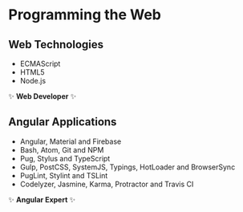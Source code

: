 # Programming the Web

## Web Technologies
* ECMAScript
* HTML5
* Node.js

:sparkles: **Web Developer** :sparkles:

## Angular Applications
* Angular, Material and Firebase
* Bash, Atom, Git and NPM
* Pug, Stylus and TypeScript
* Gulp, PostCSS, SystemJS, Typings, HotLoader and BrowserSync
* PugLint, Stylint and TSLint
* Codelyzer, Jasmine, Karma, Protractor and Travis CI

:sparkles: **Angular Expert** :sparkles:
